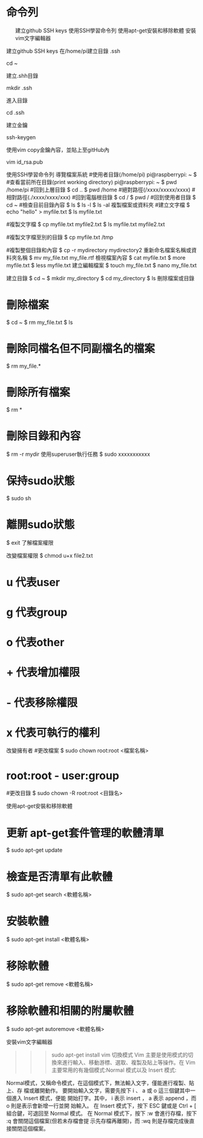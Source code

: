 命令列
=============
<ol>
建立github SSH keys
使用SSH學習命令列
使用apt-get安裝和移除軟體
安裝vim文字編輯器
</ol>

建立github SSH keys
在/home/pi建立目錄 .ssh

cd ~

建立.shh目錄

mkdir .ssh

進入目錄

cd .ssh

建立金鑰

ssh-keygen

使用vim copy金鑰內容，並貼上至gitHub內

vim id_rsa.pub


使用SSH學習命令列
導覽檔案系統
#使用者目錄(/home/pi)
pi@raspberrypi: ~ $
#查看當前所在目錄(print working directory)
pi@raspberrypi: ~ $ pwd
/home/pi
#回到上層目錄
$ cd ..
$ pwd
/home
#絕對路徑(/xxxx/xxxxx/xxxx)
#相對路徑(./xxxx/xxxx/xxx)
#回到電腦根目錄
$ cd /
$ pwd
/
#回到使用者目錄
$ cd ~
#檢查目前目錄內容
$ ls
$ ls -l
$ ls -al
複製檔案或資料夾
#建立文字檔
$ echo "hello" > myfile.txt
$ ls
myfile.txt

#複製文字檔
$ cp myfile.txt myfile2.txt
$ ls
myfile.txt myfile2.txt

#複製文字檔至別的目錄
$ cp myfile.txt /tmp

#複製整個目錄和內容
$ cp -r mydirectory mydirectory2
重新命名檔案名稱或資料夾名稱
$ mv my_file.txt my_file.rtf
檢視檔案內容
$ cat myfile.txt
$ more myfile.txt
$ less myfile.txt
建立編輯檔案
$ touch my_file.txt
$ nano my_file.txt


建立目錄
$ cd ~
$ mkdir my_directory
$ cd my_directory
$ ls
刪除檔案或目錄
# 刪除檔案
$ cd ~
$ rm my_file.txt
$ ls

# 刪除同檔名但不同副檔名的檔案
$ rm my_file.*

# 刪除所有檔案
$ rm *

# 刪除目錄和內容
$ rm -r mydir
使用superuser執行任務
$ sudo xxxxxxxxxxx

# 保持sudo狀態
$ sudo sh

# 離開sudo狀態
$ exit
了解檔案權限


改變檔案權限
$ chmod u+x file2.txt
# u 代表user
# g 代表group
# o 代表other

# + 代表增加權限
# - 代表移除權限

# x 代表可執行的權利

改變擁有者
#更改檔案
$ sudo chown root:root <檔案名稱>

# root:root - user:group

#更改目錄
$ sudo chown -R root:root <目錄名>

使用apt-get安裝和移除軟體
# 更新 apt-get套件管理的軟體清單
$ sudo apt-get update
# 檢查是否清單有此軟體
$ sudo apt-get search <軟體名稱>
# 安裝軟體
$ sudo apt-get install <軟體名稱>
# 移除軟體
$ sudo apt-get remove <軟體名稱>

# 移除軟體和相關的附屬軟體

$ sudo apt-get autoremove <軟體名稱>

安裝vim文字編輯器
>>> sudo apt-get install vim
切換模式
Vim 主要是使用模式的切換來進行輸入、移動游標、選取、複製及貼上等操作。在 Vim 主要常用的有幾個模式:Normal 模式以及 Insert 模式:



Normal模式，又稱命令模式，在這個模式下，無法輸入文字，僅能進行複製、貼上、存 檔或離開動作。
要開始輸入文字，需要先按下 i 、 a 或 o 這三個鍵其中一個進入 Insert 模式，便能 開始打字。其中， i 表示 insert ， a 表示 append ，而 o 則是表示會新增一行並開 始輸入。
在 Insert 模式下，按下 ESC 鍵或是 Ctrl + [ 組合鍵，可退回至 Normal 模式。
在 Normal 模式下，按下 :w 會進行存檔，按下 :q 會關閉這個檔案(但若未存檔會提 示先存檔再離開)，而 :wq 則是存檔完成後直接關閉這個檔案。
